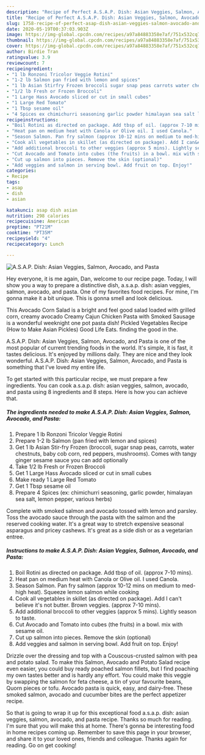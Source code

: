 ```yaml
---
description: "Recipe of Perfect A.S.A.P. Dish: Asian Veggies, Salmon, Avocado, and Pasta"
title: "Recipe of Perfect A.S.A.P. Dish: Asian Veggies, Salmon, Avocado, and Pasta"
slug: 1758-recipe-of-perfect-asap-dish-asian-veggies-salmon-avocado-and-pasta
date: 2020-05-19T00:37:03.903Z
image: https://img-global.cpcdn.com/recipes/a97a84883358e7af/751x532cq70/asap-dish-asian-veggies-salmon-avocado-and-pasta-recipe-main-photo.jpg
thumbnail: https://img-global.cpcdn.com/recipes/a97a84883358e7af/751x532cq70/asap-dish-asian-veggies-salmon-avocado-and-pasta-recipe-main-photo.jpg
cover: https://img-global.cpcdn.com/recipes/a97a84883358e7af/751x532cq70/asap-dish-asian-veggies-salmon-avocado-and-pasta-recipe-main-photo.jpg
author: Birdie Tran
ratingvalue: 3.9
reviewcount: 7
recipeingredient:
- "1 lb Ronzoni Tricolor Veggie Rotini"
- "1-2 lb Salmon pan fried with lemon and spices"
- "1 lb Asian Stirfry Frozen broccoli sugar snap peas carrots water chestnuts baby cob corn red peppers mushrooms Comes with tangy ginger sesame sauce you can add optionally"
- "1/2 lb Fresh or Frozen Broccoli"
- "1 Large Hass Avocado sliced or cut in small cubes"
- "1 Large Red Tomato"
- "1 Tbsp sesame oil"
- "4 Spices ex chimichurri seasoning garlic powder himalayan sea salt lemon pepper various herbs"
recipeinstructions:
- "Boil Rotini as directed on package. Add tbsp of oil. (approx 7-10 mins)."
- "Heat pan on medium heat with Canola or Olive oil. I used Canola."
- "Season Salmon. Pan fry salmon (approx 10-12 mins on medium to med-high heat). Squeeze lemon salmon while cooking"
- "Cook all vegetables in skillet (as directed on package). Add I can&#39;t believe it&#39;s not butter. Brown veggies. (approx 7-10 mins)."
- "Add additional broccoli to other veggies (approx 5 mins). Lightly season to taste."
- "Cut Avocado and Tomato into cubes (the fruits) in a bowl. mix with sesame oil."
- "Cut up salmon into pieces. Remove the skin (optional)"
- "Add veggies and salmon in serving bowl. Add fruit on top. Enjoy!"
categories:
- Recipe
tags:
- asap
- dish
- asian

katakunci: asap dish asian 
nutrition: 298 calories
recipecuisine: American
preptime: "PT21M"
cooktime: "PT35M"
recipeyield: "4"
recipecategory: Lunch

---
```



![A.S.A.P. Dish: Asian Veggies, Salmon, Avocado, and Pasta](https://img-global.cpcdn.com/recipes/a97a84883358e7af/751x532cq70/asap-dish-asian-veggies-salmon-avocado-and-pasta-recipe-main-photo.jpg)

Hey everyone, it is me again, Dan, welcome to our recipe page. Today, I will show you a way to prepare a distinctive dish, a.s.a.p. dish: asian veggies, salmon, avocado, and pasta. One of my favorites food recipes. For mine, I'm gonna make it a bit unique. This is gonna smell and look delicious.

This Avocado Corn Salad is a bright and feel good salad loaded with grilled corn, creamy avocado Creamy Cajun Chicken Pasta with Smoked Sausage is a wonderful weeknight one pot pasta dish! Pickled Vegetables Recipe (How to Make Asian Pickles) Good Life Eats. finding the good in the.

A.S.A.P. Dish: Asian Veggies, Salmon, Avocado, and Pasta is one of the most popular of current trending foods in the world. It's simple, it is fast, it tastes delicious. It's enjoyed by millions daily. They are nice and they look wonderful. A.S.A.P. Dish: Asian Veggies, Salmon, Avocado, and Pasta is something that I've loved my entire life.


To get started with this particular recipe, we must prepare a few ingredients. You can cook a.s.a.p. dish: asian veggies, salmon, avocado, and pasta using 8 ingredients and 8 steps. Here is how you can achieve that.

<!--inarticleads1-->

##### The ingredients needed to make A.S.A.P. Dish: Asian Veggies, Salmon, Avocado, and Pasta:

1. Prepare 1 lb Ronzoni Tricolor Veggie Rotini
1. Prepare 1-2 lb Salmon (pan fried with lemon and spices)
1. Get 1 lb Asian Stir-fry Frozen (broccoli, sugar snap peas, carrots, water chestnuts, baby cob corn, red peppers, mushrooms). Comes with tangy ginger sesame sauce you can add optionally
1. Take 1/2 lb Fresh or Frozen Broccoli
1. Get 1 Large Hass Avocado sliced or cut in small cubes
1. Make ready 1 Large Red Tomato
1. Get 1 Tbsp sesame oil
1. Prepare 4 Spices (ex: chimichurri seasoning, garlic powder, himalayan sea salt, lemon pepper, various herbs)


Complete with smoked salmon and avocado tossed with lemon and parsley. Toss the avocado sauce through the pasta with the salmon and the reserved cooking water. It&#39;s a great way to stretch expensive seasonal asparagus and pricey cashews. It&#39;s great as a side dish or as a vegetarian entree. 

<!--inarticleads2-->

##### Instructions to make A.S.A.P. Dish: Asian Veggies, Salmon, Avocado, and Pasta:

1. Boil Rotini as directed on package. Add tbsp of oil. (approx 7-10 mins).
1. Heat pan on medium heat with Canola or Olive oil. I used Canola.
1. Season Salmon. Pan fry salmon (approx 10-12 mins on medium to med-high heat). Squeeze lemon salmon while cooking
1. Cook all vegetables in skillet (as directed on package). Add I can&#39;t believe it&#39;s not butter. Brown veggies. (approx 7-10 mins).
1. Add additional broccoli to other veggies (approx 5 mins). Lightly season to taste.
1. Cut Avocado and Tomato into cubes (the fruits) in a bowl. mix with sesame oil.
1. Cut up salmon into pieces. Remove the skin (optional)
1. Add veggies and salmon in serving bowl. Add fruit on top. Enjoy!


Drizzle over the dressing and top with a Couscous-crusted salmon with pea and potato salad. To make this Salmon, Avocado and Potato Salad recipe even easier, you could buy ready poached salmon fillets, but I find poaching my own tastes better and is hardly any effort. You could make this veggie by swapping the salmon for feta cheese, a tin of your favourite beans, Quorn pieces or tofu. Avocado pasta is quick, easy, and dairy-free. These smoked salmon, avocado and cucumber bites are the perfect appetizer recipe. 

So that is going to wrap it up for this exceptional food a.s.a.p. dish: asian veggies, salmon, avocado, and pasta recipe. Thanks so much for reading. I'm sure that you will make this at home. There's gonna be interesting food in home recipes coming up. Remember to save this page in your browser, and share it to your loved ones, friends and colleague. Thanks again for reading. Go on get cooking!
